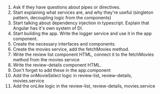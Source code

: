 1. Ask if they have questions about pipes or directives.
2. Start explaining what services are, and why they're useful
   (singleton pattern, decoupling logic from the components)
3. Start talking about dependency injection in typescript. Explain that Angular has it's own system of DI.
4. Start building the app. Write the logger service and use it in the app component.
5. Create the necessary interfaces and components.
6. Create the movies service, add the fetchMovies method.
7. Write the review list component HTML, connect it to the fetchMovies method from the movies service
8. Write the review-details component HTML.
9. Don't forget to add these in the app.component
10. Add the onMovieSelect logic in review-list, review-details, movies.service
11. Add the onLike logic in the review-list, review-details, movies.service
